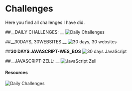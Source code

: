 # Challenges
Here you find all challenges I have did.

##__DAILY CHALLENGES: __
![Daily Challenges]()

##__30DAYS, 30WEBSITES __
![30 days, 30 websites]()

##__30 DAYS JAVASCRIPT-WES_BOS__
![30 days JavaScript]()

##__JAVASCRIPT-ZELL: __
![JavaScript Zell]()

#### Resources
![Daily Challenges]()
